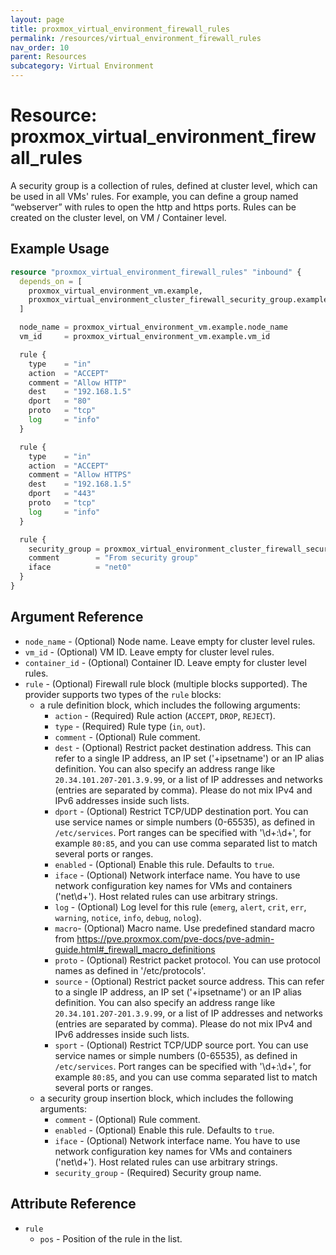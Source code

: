 ```yaml
---
layout: page
title: proxmox_virtual_environment_firewall_rules
permalink: /resources/virtual_environment_firewall_rules
nav_order: 10
parent: Resources
subcategory: Virtual Environment
---
```


# Resource: proxmox_virtual_environment_firewall_rules

A security group is a collection of rules, defined at cluster level, which can
be used in all VMs' rules. For example, you can define a group named “webserver”
with rules to open the http and https ports. Rules can be created on the cluster
level, on VM / Container level.

## Example Usage

```terraform
resource "proxmox_virtual_environment_firewall_rules" "inbound" {
  depends_on = [
    proxmox_virtual_environment_vm.example,
    proxmox_virtual_environment_cluster_firewall_security_group.example,
  ]

  node_name = proxmox_virtual_environment_vm.example.node_name
  vm_id     = proxmox_virtual_environment_vm.example.vm_id

  rule {
    type    = "in"
    action  = "ACCEPT"
    comment = "Allow HTTP"
    dest    = "192.168.1.5"
    dport   = "80"
    proto   = "tcp"
    log     = "info"
  }

  rule {
    type    = "in"
    action  = "ACCEPT"
    comment = "Allow HTTPS"
    dest    = "192.168.1.5"
    dport   = "443"
    proto   = "tcp"
    log     = "info"
  }

  rule {
    security_group = proxmox_virtual_environment_cluster_firewall_security_group.example.name
    comment        = "From security group"
    iface          = "net0"
  }
}
```

## Argument Reference

- `node_name` - (Optional) Node name. Leave empty for cluster level rules.
- `vm_id` - (Optional) VM ID. Leave empty for cluster level rules.
- `container_id` - (Optional) Container ID. Leave empty for cluster level
  rules.
- `rule` - (Optional) Firewall rule block (multiple blocks supported).
  The provider supports two types of the `rule` blocks:
    - a rule definition block, which includes the following arguments:
        - `action` - (Required) Rule action (`ACCEPT`, `DROP`, `REJECT`).
        - `type` - (Required) Rule type (`in`, `out`).
        - `comment` - (Optional) Rule comment.
        - `dest` - (Optional) Restrict packet destination address. This can
          refer to a single IP address, an IP set ('+ipsetname') or an IP alias
          definition. You can also specify an address range
          like `20.34.101.207-201.3.9.99`, or a list of IP addresses and
          networks (entries are separated by comma). Please do not mix IPv4 and
          IPv6 addresses inside such lists.
        - `dport` - (Optional) Restrict TCP/UDP destination port. You can use
          service names or simple numbers (0-65535), as defined
          in `/etc/services`. Port ranges can be specified with '\d+:\d+', for
          example `80:85`, and you can use comma separated list to match several
          ports or ranges.
        - `enabled` - (Optional) Enable this rule. Defaults to `true`.
        - `iface` - (Optional) Network interface name. You have to use network
          configuration key names for VMs and containers ('net\d+'). Host
          related rules can use arbitrary strings.
        - `log` - (Optional) Log level for this rule (`emerg`, `alert`, `crit`,
          `err`, `warning`, `notice`, `info`, `debug`, `nolog`).
        - `macro`- (Optional) Macro name. Use predefined standard macro
          from https://pve.proxmox.com/pve-docs/pve-admin-guide.html#_firewall_macro_definitions
        - `proto` - (Optional) Restrict packet protocol. You can use protocol
          names as defined in '/etc/protocols'.
        - `source` - (Optional) Restrict packet source address. This can refer
          to a single IP address, an IP set ('+ipsetname') or an IP alias
          definition. You can also specify an address range
          like `20.34.101.207-201.3.9.99`, or a list of IP addresses and
          networks (entries are separated by comma). Please do not mix IPv4 and
          IPv6 addresses inside such lists.
        - `sport` - (Optional) Restrict TCP/UDP source port. You can use
          service names or simple numbers (0-65535), as defined
          in `/etc/services`. Port ranges can be specified with '\d+:\d+', for
          example `80:85`, and you can use comma separated list to match several
          ports or ranges.
    - a security group insertion block, which includes the following arguments:
        - `comment` - (Optional) Rule comment.
        - `enabled` - (Optional) Enable this rule. Defaults to `true`.
        - `iface` - (Optional) Network interface name. You have to use network
          configuration key names for VMs and containers ('net\d+'). Host
          related rules can use arbitrary strings.
        - `security_group` - (Required) Security group name.

## Attribute Reference

- `rule`
    - `pos` - Position of the rule in the list.
